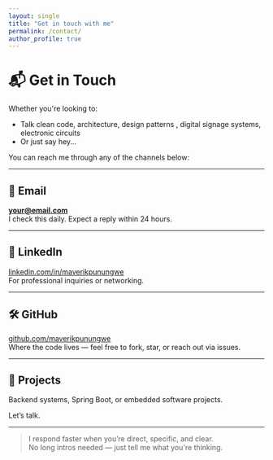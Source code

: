 ```yaml
---
layout: single
title: "Get in touch with me"
permalink: /contact/
author_profile: true
---
```


# 📬 Get in Touch

Whether you're looking to:

- Talk clean code, architecture, design patterns , digital signage systems, electronic circuits
- Or just say hey...

You can reach me through any of the channels below:

---

## 📧 Email  
**[your@email.com](mailto:maverick.punungwe@email.com)**  
I check this daily. Expect a reply within 24 hours.

---

## 💼 LinkedIn  
[linkedin.com/in/maverikpunungwe](https://www.linkedin.com/in/maverikpunungwe)  
For professional inquiries or networking.

---

## 🛠 GitHub  
[github.com/maverikpunungwe](https://github.com/MickPunungwe3000)  
Where the code lives — feel free to fork, star, or reach out via issues.

---

## 📝 Projects  
Backend systems, Spring Boot, or embedded software projects.  

Let’s talk.

---

> I respond faster when you’re direct, specific, and clear.  
No long intros needed — just tell me what you're thinking.

